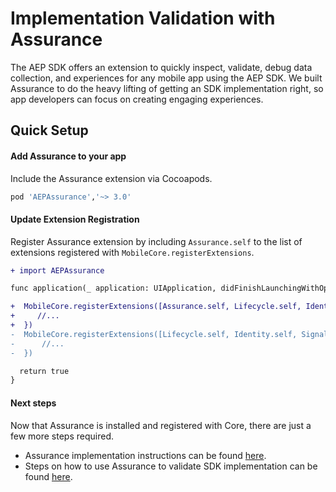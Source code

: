 # Implementation Validation with Assurance

The AEP SDK offers an extension to quickly inspect, validate, debug data collection, and experiences for any mobile app using the AEP SDK. We built Assurance to do the heavy lifting of getting an SDK implementation right, so app developers can focus on creating engaging experiences.

## Quick Setup

#### Add Assurance to your app

Include the Assurance extension via Cocoapods.

```ruby
pod 'AEPAssurance','~> 3.0'
```

#### Update Extension Registration

Register Assurance extension by including `Assurance.self` to the list of extensions registered with `MobileCore.registerExtensions`.

```diff
+ import AEPAssurance

func application(_ application: UIApplication, didFinishLaunchingWithOptions launchOptions: [UIApplication.LaunchOptionsKey: Any]?) -> Bool {

+  MobileCore.registerExtensions([Assurance.self, Lifecycle.self, Identity.self, Signal.self, ...], {
+     //...
+  })
-  MobileCore.registerExtensions([Lifecycle.self, Identity.self, Signal.self, ...], {
-      //...
-  })

  return true
} 
```

#### Next steps

Now that Assurance is installed and registered with Core, there are just a few more steps required.

- Assurance implementation instructions can be found [here](https://aep-sdks.gitbook.io/docs/beta/project-griffon/set-up-project-griffon#implement-project-griffon-session-start-apis-ios).
- Steps on how to use Assurance to validate SDK implementation can be found [here](https://aep-sdks.gitbook.io/docs/beta/project-griffon/using-project-griffon).
